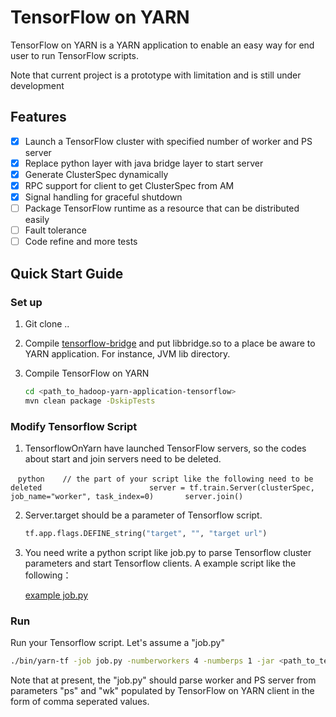 TensorFlow on YARN
======================
TensorFlow on YARN is a YARN application to enable an easy way for end user to run TensorFlow scripts.

Note that current project is a prototype with limitation and is still under development

## Features
- [x] Launch a TensorFlow cluster with specified number of worker and PS server
- [x] Replace python layer with java bridge layer to start server
- [x] Generate ClusterSpec dynamically
- [x] RPC support for client to get ClusterSpec from AM
- [x] Signal handling for graceful shutdown
- [ ] Package TensorFlow runtime as a resource that can be distributed easily
- [ ] Fault tolerance
- [ ] Code refine and more tests

## Quick Start Guide 
### Set up
1. Git clone ..
2. Compile [tensorflow-bridge](../tensorflow-bridge/README.md) and put libbridge.so to a place be aware to YARN application. For instance, JVM lib directory.
3. Compile TensorFlow on YARN

   ```sh
   cd <path_to_hadoop-yarn-application-tensorflow>
   mvn clean package -DskipTests
   ```

### Modify Tensorflow Script

1. TensorflowOnYarn have launched TensorFlow servers, so the  codes about start and join servers need to be deleted.     
         
    ```python
    // the part of your script like the following need to be deleted                       
    server = tf.train.Server(clusterSpec, job_name="worker", task_index=0)      
    server.join()                   
    ```

2. Server.target should be a parameter of Tensorflow script.        
    
    ```python
    tf.app.flags.DEFINE_string("target", "", "target url")
    ```

3. You need write a python script like job.py to parse Tensorflow cluster parameters and start Tensorflow clients. A example script like the following：

   [example job.py](https://github.com/Gnillor/HDL/blob/tensorflow-doc/hadoop-deeplearning-project/YARN-TensorFlow/hadoop-yarn-applications-tensorflow/job.py)

### Run  
Run your Tensorflow script. Let's assume a "job.py"

   ```sh
   ./bin/yarn-tf -job job.py -numberworkers 4 -numberps 1 -jar <path_to_tensorflow-on-yarn-with-dependency_jar>
   ```
   
   Note that at present, the "job.py" should parse worker and PS server from parameters "ps" and "wk" populated by TensorFlow on YARN client in the form of comma seperated values.
